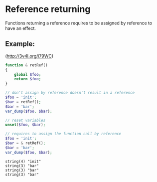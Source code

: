 Reference returning
===================

Functions returning a reference requires to be assigned by reference to have an effect.

Example:
--------
(http://3v4l.org/i79WC)

```php
function & retRef()
{
    global $foo;
    return $foo;
}

// don't assign by reference doesn't result in a reference
$foo = 'init';
$bar = retRef();
$bar = 'bar';
var_dump($foo, $bar);

// reset variables
unset($foo, $bar);

// requires to assign the function call by reference
$foo = 'init';
$bar = & retRef();
$bar = 'bar';
var_dump($foo, $bar);
```

```
string(4) "init"
string(3) "bar"
string(3) "bar"
string(3) "bar"
```
